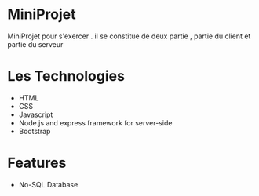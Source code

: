 # MiniProjet

MiniProjet pour s'exercer . il se constitue de deux partie , partie du client et partie du serveur

# Les Technologies

- HTML
- CSS
- Javascript
- Node.js and express framework for server-side
- Bootstrap

# Features

- No-SQL Database
